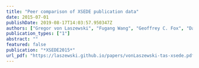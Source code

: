 ```yaml
---
title: "Peer comparison of XSEDE publication data"
date: 2015-07-01
publishDate: 2019-08-17T14:03:57.950347Z
authors: ["Gregor von Laszewski", "Fugang Wang", "Geoffrey C. Fox", "David L. Hart", "Thomas R. Furlani", "Robert L. DeLeon", "Steven M. Gallo"]
publication_types: ["1"]
abstract: ""
featured: false
publication: "*XSEDE2015*"
url_pdf: "https://laszewski.github.io/papers/vonLaszewski-tas-xsede.pdf"
---
```


